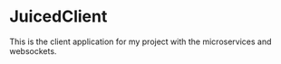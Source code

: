 # JuicedClient
 This is the client application for my project with the microservices and websockets.
